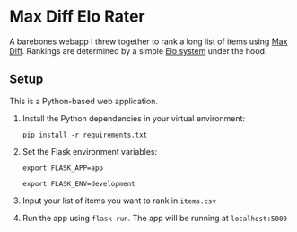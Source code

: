 # Max Diff Elo Rater
A barebones webapp I threw together to rank a long list of items using [Max Diff](https://en.wikipedia.org/wiki/MaxDiff). Rankings are determined by a simple [Elo system](https://en.wikipedia.org/wiki/Elo_rating_system) under the hood.

## Setup
This is a Python-based web application.

1. Install the Python dependencies in your virtual environment:
    
    `pip install -r requirements.txt`
2. Set the Flask environment variables:
    
    `export FLASK_APP=app`
    
    `export FLASK_ENV=development`
3. Input your list of items you want to rank in `items.csv`
4. Run the app using `flask run`. The app will be running at `localhost:5000`

